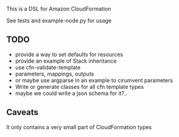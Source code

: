 This is a DSL for Amazon CloudFormation

See tests and example-node.py for usage

TODO
----

 * provide a way to set defaults for resources
 * provide an example of Stack inheritance
 * use cfn-validate-template
 * parameters, mappings, outputs
  * or maybe use argparse in an example to cirumvent parameters
 * Write or generate classes for all cfn template types
  * maybe we could write a json schema for it?..

Caveats
-------

It only contains a very small part of CloudFormation types
